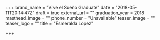+++
brand_name = "Vive el Sueño Graduate"
date = "2018-05-11T20:14:47Z"
draft = true
external_url = ""
graduation_year = 2018
masthead_image = ""
phone_number = "Unavailable"
teaser_image = ""
teaser_logo = ""
title = "Esmeralda Lopez"

+++
